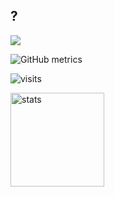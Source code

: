 
<h2 align="left">?</h2>
  <img src="https://lanyard-profile-readme.vercel.app/api/607713473534623747?theme=dark&animated=true&hideDiscrim=false&borderRadius=20px">

<p align="left">
  
![GitHub metrics](https://metrics.lecoq.io/fxckk?languages=1&gists=1&followup=1)
  
![visits](https://komarev.com/ghpvc/?username=fxckk)

   <img src="https://github-readme-stats.vercel.app/api?username=fxckk&count_private=true&show_icons=true&theme=dark&hide_border=true" width="%100" height="150px" alt="stats" />
</p>


